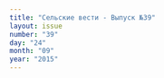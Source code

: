 ```yaml
---
title: "Сельские вести - Выпуск №39"
layout: issue
number: "39"
day: "24"
month: "09"
year: "2015"
---
```

